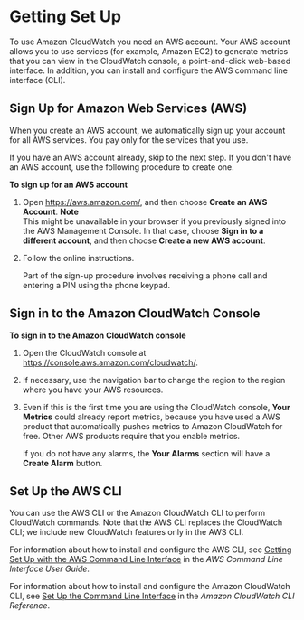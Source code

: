 # Getting Set Up<a name="GettingSetup"></a>

To use Amazon CloudWatch you need an AWS account\. Your AWS account allows you to use services \(for example, Amazon EC2\) to generate metrics that you can view in the CloudWatch console, a point\-and\-click web\-based interface\. In addition, you can install and configure the AWS command line interface \(CLI\)\.

## Sign Up for Amazon Web Services \(AWS\)<a name="signup"></a>

When you create an AWS account, we automatically sign up your account for all AWS services\. You pay only for the services that you use\. 

If you have an AWS account already, skip to the next step\. If you don't have an AWS account, use the following procedure to create one\.

**To sign up for an AWS account**

1. Open [https://aws\.amazon\.com/](https://aws.amazon.com/), and then choose **Create an AWS Account**\.
**Note**  
This might be unavailable in your browser if you previously signed into the AWS Management Console\. In that case, choose **Sign in to a different account**, and then choose **Create a new AWS account**\.

1. Follow the online instructions\.

   Part of the sign\-up procedure involves receiving a phone call and entering a PIN using the phone keypad\.

## Sign in to the Amazon CloudWatch Console<a name="ConsoleSignIn"></a>

**To sign in to the Amazon CloudWatch console**

1. Open the CloudWatch console at [https://console\.aws\.amazon\.com/cloudwatch/](https://console.aws.amazon.com/cloudwatch/)\.

1. If necessary, use the navigation bar to change the region to the region where you have your AWS resources\.

1. Even if this is the first time you are using the CloudWatch console, **Your Metrics** could already report metrics, because you have used a AWS product that automatically pushes metrics to Amazon CloudWatch for free\. Other AWS products require that you enable metrics\.

   If you do not have any alarms, the **Your Alarms** section will have a **Create Alarm** button\.

## Set Up the AWS CLI<a name="SetupCLI"></a>

You can use the AWS CLI or the Amazon CloudWatch CLI to perform CloudWatch commands\. Note that the AWS CLI replaces the CloudWatch CLI; we include new CloudWatch features only in the AWS CLI\.

For information about how to install and configure the AWS CLI, see [Getting Set Up with the AWS Command Line Interface](http://docs.aws.amazon.com/cli/latest/userguide/cli-chap-getting-set-up.html) in the *AWS Command Line Interface User Guide*\.

For information about how to install and configure the Amazon CloudWatch CLI, see [Set Up the Command Line Interface](http://docs.aws.amazon.com/AmazonCloudWatch/latest/cli/SetupCLI.html) in the *Amazon CloudWatch CLI Reference*\.
